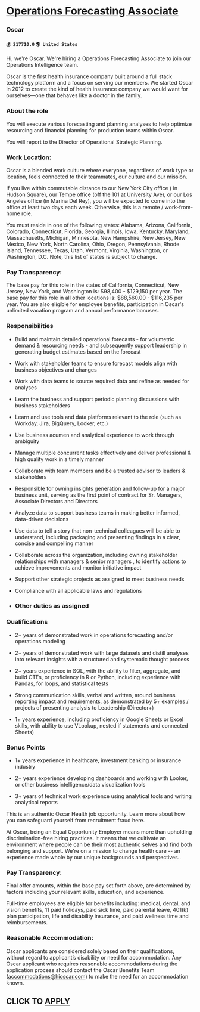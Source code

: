 # [Operations Forecasting Associate](https://www.remotewlb.com/apply/operations-forecasting-associate)  
### Oscar  
#### `💰 217710.0` `🌎 United States`  

Hi, we're Oscar. We're hiring a Operations Forecasting Associate to join our Operations Intelligence team.

Oscar is the first health insurance company built around a full stack technology platform and a focus on serving our members. We started Oscar in 2012 to create the kind of health insurance company we would want for ourselves—one that behaves like a doctor in the family.

### About the role

You will execute various forecasting and planning analyses to help optimize resourcing and financial planning for production teams within Oscar.

You will report to the Director of Operational Strategic Planning.

### Work Location:

Oscar is a blended work culture where everyone, regardless of work type or location, feels connected to their teammates, our culture and our mission.

If you live within commutable distance to our New York City office ( in Hudson Square), our Tempe office (off the 101 at University Ave), or our Los Angeles office (in Marina Del Rey), you will be expected to come into the office at least two days each week. Otherwise, this is a remote / work-from-home role.

You must reside in one of the following states: Alabama, Arizona, California, Colorado, Connecticut, Florida, Georgia, Illinois, Iowa, Kentucky, Maryland, Massachusetts, Michigan, Minnesota, New Hampshire, New Jersey, New Mexico, New York, North Carolina, Ohio, Oregon, Pennsylvania, Rhode Island, Tennessee, Texas, Utah, Vermont, Virginia, Washington, or Washington, D.C. Note, this list of states is subject to change.

### Pay Transparency:

The base pay for this role in the states of California, Connecticut, New Jersey, New York, and Washington is: $98,400 - $129,150 per year. The base pay for this role in all other locations is: $88,560.00 - $116,235 per year. You are also eligible for employee benefits, participation in Oscar's unlimited vacation program and annual performance bonuses.

### Responsibilities

  * Build and maintain detailed operational forecasts - for volumetric demand & resourcing needs - and subsequently support leadership in generating budget estimates based on the forecast

  * Work with stakeholder teams to ensure forecast models align with business objectives and changes

  * Work with data teams to source required data and refine as needed for analyses

  * Learn the business and support periodic planning discussions with business stakeholders

  * Learn and use tools and data platforms relevant to the role (such as Workday, Jira, BigQuery, Looker, etc.)

  * Use business acumen and analytical experience to work through ambiguity

  * Manage multiple concurrent tasks effectively and deliver professional & high quality work in a timely manner

  * Collaborate with team members and be a trusted advisor to leaders & stakeholders

  * Responsible for owning insights generation and follow-up for a major business unit, serving as the first point of contract for Sr. Managers, Associate Directors and Directors

  * Analyze data to support business teams in making better informed, data-driven decisions

  * Use data to tell a story that non-technical colleagues will be able to understand, including packaging and presenting findings in a clear, concise and compelling manner

  * Collaborate across the organization, including owning stakeholder relationships with managers & senior managers , to identify actions to achieve improvements and monitor initiative impact

  * Support other strategic projects as assigned to meet business needs

  * Compliance with all applicable laws and regulations

  * ### Other duties as assigned

### Qualifications

  * 2+ years of demonstrated work in operations forecasting and/or operations modeling

  * 2+ years of demonstrated work with large datasets and distill analyses into relevant insights with a structured and systematic thought process

  * 2+ years experience in SQL, with the ability to filter, aggregate, and build CTEs, or proficiency in R or Python, including experience with Pandas, for loops, and statistical tests

  * Strong communication skills, verbal and written, around business reporting impact and requirements, as demonstrated by 5+ examples / projects of presenting analysis to Leadership (Director+)

  * 1+ years experience, including proficiency in Google Sheets or Excel skills, with ability to use VLookup, nested if statements and connected Sheets)

### Bonus Points

  * 1+ years experience in healthcare, investment banking or insurance industry

  * 2+ years experience developing dashboards and working with Looker, or other business intelligence/data visualization tools

  * 3+ years of technical work experience using analytical tools and writing analytical reports

This is an authentic Oscar Health job opportunity. Learn more about how you can safeguard yourself from recruitment fraud here.

At Oscar, being an Equal Opportunity Employer means more than upholding discrimination-free hiring practices. It means that we cultivate an environment where people can be their most authentic selves and find both belonging and support. We're on a mission to change health care -- an experience made whole by our unique backgrounds and perspectives..

### Pay Transparency:

Final offer amounts, within the base pay set forth above, are determined by factors including your relevant skills, education, and experience.

Full-time employees are eligible for benefits including: medical, dental, and vision benefits, 11 paid holidays, paid sick time, paid parental leave, 401(k) plan participation, life and disability insurance, and paid wellness time and reimbursements.

### Reasonable Accommodation:

Oscar applicants are considered solely based on their qualifications, without regard to applicant’s disability or need for accommodation. Any Oscar applicant who requires reasonable accommodations during the application process should contact the Oscar Benefits Team (accommodations@hioscar.com) to make the need for an accommodation known.

  
## CLICK TO [APPLY](https://www.remotewlb.com/apply/operations-forecasting-associate)

